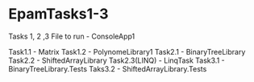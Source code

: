 # EpamTasks1-3
 Tasks 1, 2 ,3
File to run - ConsoleApp1

Task1.1 - Matrix
Task1.2 - PolynomeLibrary1
Task2.1 - BinaryTreeLibrary
Task2.2 - ShiftedArrayLibrary
Task2.3(LINQ) - LinqTask
Task3.1 - BinaryTreeLibrary.Tests
Taks3.2 - ShiftedArrayLibrary.Tests